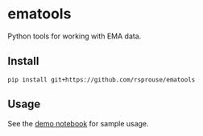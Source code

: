 # ematools
Python tools for working with EMA data.

## Install

    pip install git+https://github.com/rsprouse/ematools

## Usage

See the [demo notebook](https://nbviewer.jupyter.org/github/rsprouse/ematools/blob/master/doc/ematools_demo.ipynb) for sample usage.

